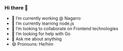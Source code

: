 ### Hi there 👋


- 🔭 I’m currently working @ Nagarro
- 🌱 I’m currently learning node.js 
- 👯 I’m looking to collaborate on Frontend technologies
- 🤔 I’m looking for help with Go 
- 💬 Ask me about anything
- 😄 Pronouns: He/him

